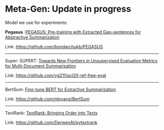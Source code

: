 # Meta-Gen: Update in progress

Model we use for experiments:

**Pegasus** :[PEGASUS: Pre-training with Extracted Gap-sentences for Abstractive Summarization](https://arxiv.org/abs/1912.08777)

Link: https://github.com/bondarchukb/PEGASUS

------

Super: SUPERT: [Towards New Frontiers in Unsupervised Evaluation Metrics for Multi-Document Summarization](https://aclanthology.org/2020.acl-main.124.pdf)

Link: https://github.com/yg211/acl20-ref-free-eval

------

BertSum: [Fine-tune BERT for Extractive Summarization](https://arxiv.org/pdf/1903.10318.pdf)

Link: https://github.com/nlpyang/BertSum

------

TextRank: [TextRank: Bringing Order into Texts](https://web.eecs.umich.edu/~mihalcea/papers/mihalcea.emnlp04.pdf)

Link: https://github.com/DerwenAI/pytextrank

